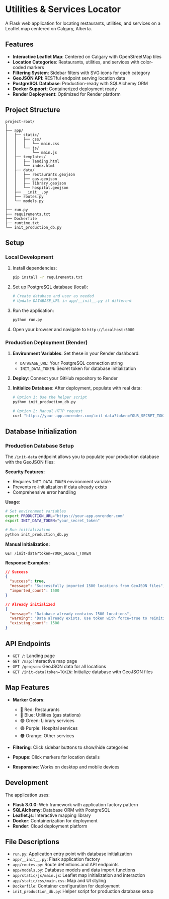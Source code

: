 # Utilities & Services Locator

A Flask web application for locating restaurants, utilities, and services on a Leaflet map centered on Calgary, Alberta.

## Features

- **Interactive Leaflet Map**: Centered on Calgary with OpenStreetMap tiles
- **Location Categories**: Restaurants, utilities, and services with color-coded markers
- **Filtering System**: Sidebar filters with SVG icons for each category
- **GeoJSON API**: RESTful endpoint serving location data
- **PostgreSQL Database**: Production-ready with SQLAlchemy ORM
- **Docker Support**: Containerized deployment ready
- **Render Deployment**: Optimized for Render platform

## Project Structure

```
project-root/
│
├── app/
│   ├── static/
│   │   ├── css/
│   │   │   └── main.css
│   │   └── js/
│   │       └── main.js
│   ├── templates/
│   │   ├── landing.html
│   │   └── index.html
│   ├── data/
│   │   ├── restaurants.geojson
│   │   ├── gas.geojson
│   │   ├── library.geojson
│   │   └── hospital.geojson
│   ├── __init__.py
│   ├── routes.py
│   └── models.py
│
├── run.py
├── requirements.txt
├── Dockerfile
├── runtime.txt
└── init_production_db.py
```

## Setup

### Local Development

1. Install dependencies:
   ```bash
   pip install -r requirements.txt
   ```

2. Set up PostgreSQL database (local):
   ```bash
   # Create database and user as needed
   # Update DATABASE_URL in app/__init__.py if different
   ```

3. Run the application:
   ```bash
   python run.py
   ```

4. Open your browser and navigate to `http://localhost:5000`

### Production Deployment (Render)

1. **Environment Variables**: Set these in your Render dashboard:
   - `DATABASE_URL`: Your PostgreSQL connection string
   - `INIT_DATA_TOKEN`: Secret token for database initialization

2. **Deploy**: Connect your GitHub repository to Render

3. **Initialize Database**: After deployment, populate with real data:
   ```bash
   # Option 1: Use the helper script
   python init_production_db.py
   
   # Option 2: Manual HTTP request
   curl "https://your-app.onrender.com/init-data?token=YOUR_SECRET_TOKEN"
   ```

## Database Initialization

### Production Database Setup

The `/init-data` endpoint allows you to populate your production database with the GeoJSON files:

**Security Features:**
- Requires `INIT_DATA_TOKEN` environment variable
- Prevents re-initialization if data already exists
- Comprehensive error handling

**Usage:**
```bash
# Set environment variables
export PRODUCTION_URL="https://your-app.onrender.com"
export INIT_DATA_TOKEN="your_secret_token"

# Run initialization
python init_production_db.py
```

**Manual Initialization:**
```
GET /init-data?token=YOUR_SECRET_TOKEN
```

**Response Examples:**
```json
// Success
{
  "success": true,
  "message": "Successfully imported 1500 locations from GeoJSON files",
  "imported_count": 1500
}

// Already initialized
{
  "message": "Database already contains 1500 locations",
  "warning": "Data already exists. Use token with force=true to reinitialize.",
  "existing_count": 1500
}
```

## API Endpoints

- `GET /`: Landing page
- `GET /map`: Interactive map page
- `GET /geojson`: GeoJSON data for all locations
- `GET /init-data?token=TOKEN`: Initialize database with GeoJSON files

## Map Features

- **Marker Colors**:
  - 🔴 Red: Restaurants
  - 🔵 Blue: Utilities (gas stations)
  - 🟢 Green: Library services
  - 🟣 Purple: Hospital services
  - 🟠 Orange: Other services

- **Filtering**: Click sidebar buttons to show/hide categories
- **Popups**: Click markers for location details
- **Responsive**: Works on desktop and mobile devices

## Development

The application uses:
- **Flask 3.0.0**: Web framework with application factory pattern
- **SQLAlchemy**: Database ORM with PostgreSQL
- **Leaflet.js**: Interactive mapping library
- **Docker**: Containerization for deployment
- **Render**: Cloud deployment platform

## File Descriptions

- `run.py`: Application entry point with database initialization
- `app/__init__.py`: Flask application factory
- `app/routes.py`: Route definitions and API endpoints
- `app/models.py`: Database models and data import functions
- `app/static/js/main.js`: Leaflet map initialization and interaction
- `app/static/css/main.css`: Map and UI styling
- `Dockerfile`: Container configuration for deployment
- `init_production_db.py`: Helper script for production database setup 